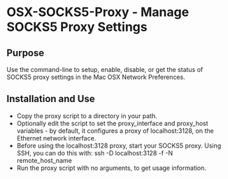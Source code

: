 # OSX-SOCKS5-Proxy - Manage SOCKS5 Proxy Settings
## Purpose
Use the command-line to setup, enable, disable, or get the status of SOCKS5 proxy settings in the Mac OSX Network Preferences.
## Installation and Use
* Copy the proxy script to a directory in your path.
* Optionally edit the script to set the proxy_interface and proxy_host variables - by default, it configures a proxy of localhost:3128, on the Ethernet network interface.
* Before using the localhost:3128 proxy, start your SOCKS5 proxy. Using SSH, you can do this with:
ssh -D localhost:3128 -f -N remote_host_name
* Run the proxy script with no arguments, to get usage information.

